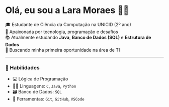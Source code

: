 # Olá, eu sou a Lara Moraes  👩‍💻

🎓 Estudante de Ciência da Computação na UNICID (2º ano)  
🚀 Apaixonada por tecnologia, programação e desafios  
📚 Atualmente estudando **Java**, **Banco de Dados (SQL)** e **Estrutura de Dados**  
🎯 Buscando minha primeira oportunidade na área de TI  

---

### 🧠 Habilidades
- 💻 Lógica de Programação
- 👩‍💻 Linguagens: `C`, `Java`, `Python`
- 🗃️ Banco de Dados: `SQL`
- 🔧 Ferramentas: `Git`, `GitHub`, `VSCode`








<!---
LaraMoraes1/LaraMoraes1 is a ✨ special ✨ repository because its `README.md` (this file) appears on your GitHub profile.
You can click the Preview link to take a look at your changes.
--->
